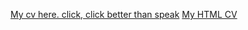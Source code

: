 [My cv here. click, click better than speak](https://Vladachi8.github.io/rsschool-cv/cv)
[My HTML CV](https://Vladachi8.github.io/rsschool-cv/)